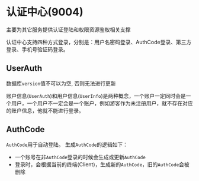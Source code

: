 # 认证中心(9004)
主要为其它服务提供认证登陆和权限资源鉴权相关支撑

认证中心支持四种方式登录，分别是：用户名密码登录、AuthCode登录、第三方登录、手机号验证码登录。

## UserAuth

数据库`version`值不可以为空, 否则无法进行更新

账户信息(`UserAuth`)和用户信息(`UserInfo`)是两种概念，一个账户一定同时会是一个用户，一个用户不一定会是一个账户，例如游客作为未注册用户，就不存在对应的账户信息，他就不能进行登录。

## AuthCode

`AuthCode`用于自动登陆。
生成`AuthCode`的逻辑如下：
- 一个账号在非`AuthCode`登录的时候会生成或更新`AuthCode`
- 登录时，会根据当前的终端(Client)，生成新的`AuthCode`，旧的`AuthCode`会被删除